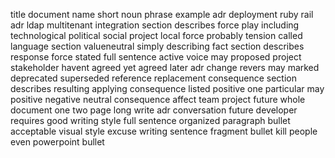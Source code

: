 title document name short noun phrase example adr deployment ruby rail adr ldap multitenant integration section describes force play including technological political social project local force probably tension called language section valueneutral simply describing fact section describes response force stated full sentence active voice may proposed project stakeholder havent agreed yet agreed later adr change revers may marked deprecated superseded reference replacement consequence section describes resulting applying consequence listed positive one particular may positive negative neutral consequence affect team project future whole document one two page long write adr conversation future developer requires good writing style full sentence organized paragraph bullet acceptable visual style excuse writing sentence fragment bullet kill people even powerpoint bullet